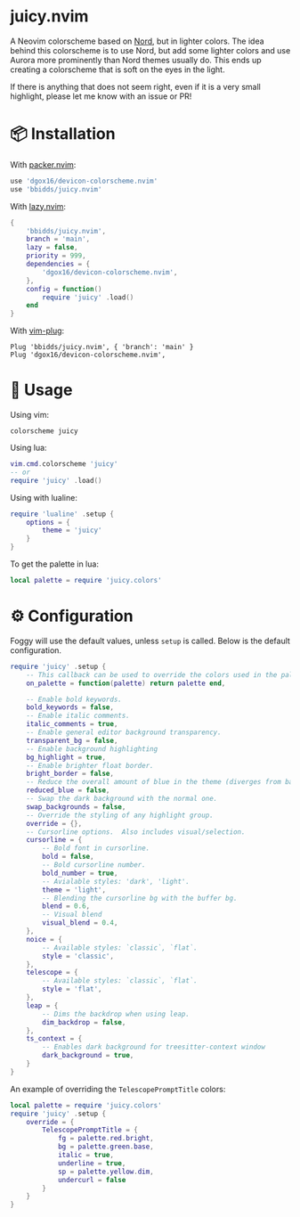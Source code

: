 # juicy.nvim

A Neovim colorscheme based on [Nord](https://www.nordtheme.com/), but in lighter colors. The idea behind this colorscheme is to use Nord, but add some lighter colors and use Aurora more prominently than Nord themes usually do. This ends up creating a colorscheme that is soft on the eyes in the light.

If there is anything that does not seem right, even if it is a very small highlight, please let me know with an issue or PR!

# 📦 Installation

With [packer.nvim](https://github.com/wbthomason/packer.nvim):

```lua
use 'dgox16/devicon-colorscheme.nvim'
use 'bbidds/juicy.nvim'
```

With [lazy.nvim](https://github.com/folke/lazy.nvim):

```lua
{
    'bbidds/juicy.nvim',
    branch = 'main',
    lazy = false,
    priority = 999,
    dependencies = {
        'dgox16/devicon-colorscheme.nvim',
    },
    config = function()
        require 'juicy' .load()
    end
}
```

With [vim-plug](https://github.com/junegunn/vim-plug):

```vim
Plug 'bbidds/juicy.nvim', { 'branch': 'main' }
Plug 'dgox16/devicon-colorscheme.nvim',
```

# 🚀 Usage

Using vim:

```vim
colorscheme juicy
```

Using lua:

```lua
vim.cmd.colorscheme 'juicy'
-- or
require 'juicy' .load()
```

Using with lualine:

```lua
require 'lualine' .setup {
    options = {
        theme = 'juicy'
    }
}
```

To get the palette in lua:

```lua
local palette = require 'juicy.colors'
```

# ⚙️ Configuration

Foggy will use the default values, unless `setup` is called. Below is the default configuration.

```lua
require 'juicy' .setup {
    -- This callback can be used to override the colors used in the palette.
    on_palette = function(palette) return palette end,

    -- Enable bold keywords.
    bold_keywords = false,
    -- Enable italic comments.
    italic_comments = true,
    -- Enable general editor background transparency.
    transparent_bg = false,
    -- Enable background highlighting
    bg_highlight = true,
    -- Enable brighter float border.
    bright_border = false,
    -- Reduce the overall amount of blue in the theme (diverges from base Nord).
    reduced_blue = false,
    -- Swap the dark background with the normal one.
    swap_backgrounds = false,
    -- Override the styling of any highlight group.
    override = {},
    -- Cursorline options.  Also includes visual/selection.
    cursorline = {
        -- Bold font in cursorline.
        bold = false,
        -- Bold cursorline number.
        bold_number = true,
        -- Avialable styles: 'dark', 'light'.
        theme = 'light',
        -- Blending the cursorline bg with the buffer bg.
        blend = 0.6,
        -- Visual blend
        visual_blend = 0.4,
    },
    noice = {
        -- Available styles: `classic`, `flat`.
        style = 'classic',
    },
    telescope = {
        -- Available styles: `classic`, `flat`.
        style = 'flat',
    },
    leap = {
        -- Dims the backdrop when using leap.
        dim_backdrop = false,
    },
    ts_context = {
        -- Enables dark background for treesitter-context window
        dark_background = true,
    }
}
```

An example of overriding the `TelescopePromptTitle` colors:

```lua
local palette = require 'juicy.colors'
require 'juicy' .setup {
    override = {
        TelescopePromptTitle = {
            fg = palette.red.bright,
            bg = palette.green.base,
            italic = true,
            underline = true,
            sp = palette.yellow.dim,
            undercurl = false
        }
    }
}
```
